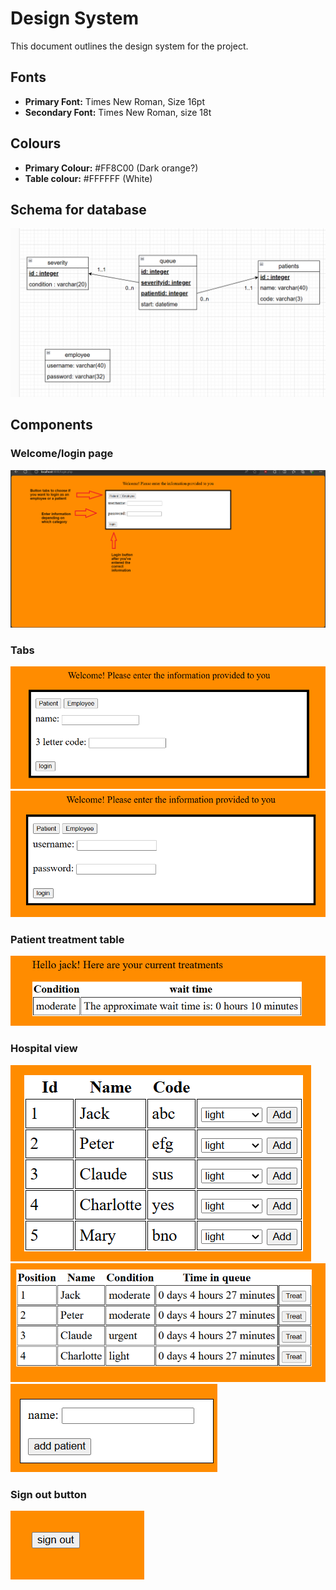 # Design System
This document outlines the design system for the project.
## Fonts
- **Primary Font:** Times New Roman, Size 16pt
- **Secondary Font:** Times New Roman, size 18t
## Colours
- **Primary Colour:** #FF8C00 (Dark orange?)
- **Table colour:** #FFFFFF (White)

## Schema for database
![Schema](/docs/design_system/schema.png)

## Components

### Welcome/login page
![Stage](/docs/design_system/intro.png)

### Tabs
![Stage](/docs/design_system/tabspat.png)
![Stage](/docs/design_system/tabshosp.png)

### Patient treatment table
![Patient](/docs/design_system/treatments.png)

### Hospital view
![Employee](/docs/design_system/patientlist.png)
![Employee](/docs/design_system/treatmentlist.png)
![Employee](/docs/design_system/addpatient.png)

### Sign out button
![Signout](/docs/design_system/signout.png)

